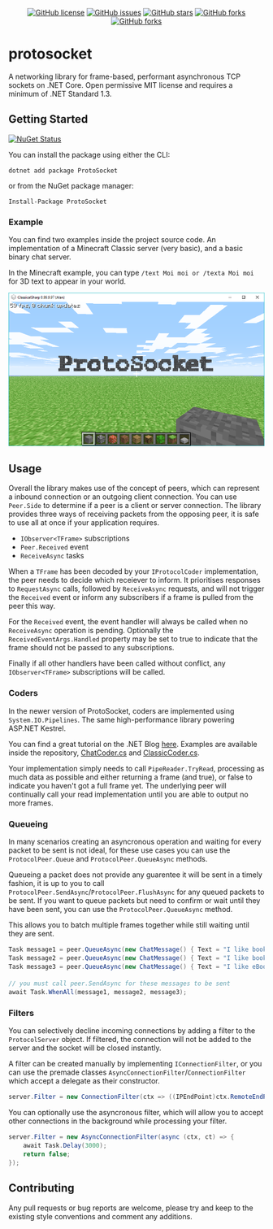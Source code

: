 <div align="center">

[![GitHub license](https://img.shields.io/badge/license-MIT-blue.svg?style=flat-square)](https://raw.githubusercontent.com/alandoherty/protosocket-net/master/LICENSE)
[![GitHub issues](https://img.shields.io/github/issues/alandoherty/protosocket-net.svg?style=flat-square)](https://github.com/alandoherty/protosocket-net/issues)
[![GitHub stars](https://img.shields.io/github/stars/alandoherty/protosocket-net.svg?style=flat-square)](https://github.com/alandoherty/protosocket-net/stargazers)
[![GitHub forks](https://img.shields.io/github/forks/alandoherty/protosocket-net.svg?style=flat-square)](https://github.com/alandoherty/protosocket-net/network)
[![GitHub forks](https://img.shields.io/nuget/dt/ProtoSocket.svg?style=flat-square)](https://www.nuget.org/packages/ProtoSocket/)

</div>

# protosocket

A networking library for frame-based, performant asynchronous TCP sockets on .NET Core. Open permissive MIT license and requires a minimum of .NET Standard 1.3.

## Getting Started

[![NuGet Status](https://img.shields.io/nuget/v/ProtoSocket.svg?style=flat-square)](https://www.nuget.org/packages/ProtoSocket/)

You can install the package using either the CLI:

```
dotnet add package ProtoSocket
```

or from the NuGet package manager:

```
Install-Package ProtoSocket
```

### Example

You can find two examples inside the project source code. An implementation of a Minecraft Classic server (very basic), and a basic binary chat server.

In the Minecraft example, you can type `/text Moi moi or /texta Moi moi` for 3D text to appear in your world. 

![Example](docs/img/example_minecraft.png)

## Usage

Overall the library makes use of the concept of peers, which can represent a inbound connection or an outgoing client connection. You can use `Peer.Side` to determine if a peer is a client or server connection. The library provides three ways of receiving packets from the opposing peer, it is safe to use all at once if your application requires.

- `IObserver<TFrame>` subscriptions
- `Peer.Received` event
- `ReceiveAsync` tasks

When a `TFrame` has been decoded by your `IProtocolCoder` implementation, the peer needs to decide which receiever to inform. It prioritises responses to `RequestAsync` calls, followed by `ReceiveAsync` requests, and will not trigger the `Received` event or inform any subscribers if a frame is pulled from the peer this way.

For the `Received` event, the event handler will always be called when no `ReceiveAsync` operation is pending. Optionally the `ReceivedEventArgs.Handled` property may be set to true to indicate that the frame should not be passed to any subscriptions.

Finally if all other handlers have been called without conflict, any `IObserver<TFrame>` subscriptions will be called.

### Coders

In the newer version of ProtoSocket, coders are implemented using `System.IO.Pipelines`. The same high-performance library powering ASP.NET Kestrel.

You can find a great tutorial on the .NET Blog [here](https://blogs.msdn.microsoft.com/dotnet/2018/07/09/system-io-pipelines-high-performance-io-in-net/). Examples are available inside the repository, [ChatCoder.cs](samples/Example.Chat/ChatCoder.cs) and [ClassicCoder.cs](samples/Example.Minecraft/Net/ClassicCoder.cs).

Your implementation simply needs to call `PipeReader.TryRead`, processing as much data as possible and either returning a frame (and true), or false to indicate you haven't got a full frame yet. The underlying peer will continually call your read implementation until you are able to output no more frames.

### Queueing

In many scenarios creating an asyncronous operation and waiting for every packet to be sent is not ideal, for these use cases you can use the `ProtocolPeer.Queue` and `ProtocolPeer.QueueAsync` methods.

Queueing a packet does not provide any guarentee it will be sent in a timely fashion, it is up to you to call `ProtocolPeer.SendAsync`/`ProtocolPeer.FlushAsync` for any queued packets to be sent. If you want to queue packets but need to confirm or wait until they have been sent, you can use the `ProtocolPeer.QueueAsync` method.

This allows you to batch multiple frames together while still waiting until they are sent.

```csharp
Task message1 = peer.QueueAsync(new ChatMessage() { Text = "I like books" });
Task message2 = peer.QueueAsync(new ChatMessage() { Text = "I like books alot" });
Task message3 = peer.QueueAsync(new ChatMessage() { Text = "I like eBooks too" });

// you must call peer.SendAsync for these messages to be sent
await Task.WhenAll(message1, message2, message3);
``` 

### Filters

You can selectively decline incoming connections by adding a filter to the `ProtocolServer` object. If filtered, the connection will not be added to the server and the socket will be closed instantly.

A filter can be created manually by implementing `IConnectionFilter`, or you can use the premade classes `AsyncConnectionFilter`/`ConnectionFilter` which accept a delegate as their constructor.

```csharp
server.Filter = new ConnectionFilter(ctx => ((IPEndPoint)ctx.RemoteEndPoint).Address != IPAddress.Parse("192.168.0.2"));
```

You can optionally use the asyncronous filter, which will allow you to accept other connections in the background while processing your filter.

```csharp
server.Filter = new AsyncConnectionFilter(async (ctx, ct) => {
	await Task.Delay(3000);
	return false;
});

```

## Contributing

Any pull requests or bug reports are welcome, please try and keep to the existing style conventions and comment any additions.
